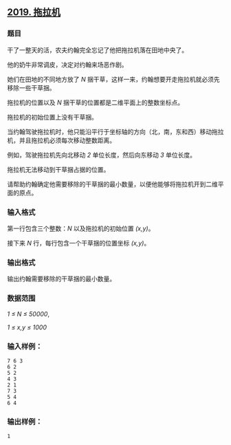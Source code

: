 ## [2019. 拖拉机](https://www.acwing.com/problem/content/2021/)

### 题目

干了一整天的活，农夫约翰完全忘记了他把拖拉机落在田地中央了。

他的奶牛非常调皮，决定对约翰来场恶作剧。

她们在田地的不同地方放了 *N* 捆干草，这样一来，约翰想要开走拖拉机就必须先移除一些干草捆。

拖拉机的位置以及 *N* 捆干草的位置都是二维平面上的整数坐标点。

拖拉机的初始位置上没有干草捆。

当约翰驾驶拖拉机时，他只能沿平行于坐标轴的方向（北，南，东和西）移动拖拉机，并且拖拉机必须每次移动整数距离。

例如，驾驶拖拉机先向北移动 *2* 单位长度，然后向东移动 *3* 单位长度。

拖拉机无法移动到干草捆占据的位置。

请帮助约翰确定他需要移除的干草捆的最小数量，以便他能够将拖拉机开到二维平面的原点。

### 输入格式

第一行包含三个整数：*N* 以及拖拉机的初始位置 *(x,y)*。

接下来 *N* 行，每行包含一个干草捆的位置坐标 *(x,y)*。

### 输出格式

输出约翰需要移除的干草捆的最小数量。

### 数据范围

*1 ≤ N ≤ 50000*,

*1 ≤ x,y ≤ 1000*

### 输入样例：

```
7 6 3
6 2
5 2
4 3
2 1
7 3
5 4
6 4
```

### 输出样例：

```
1
```
